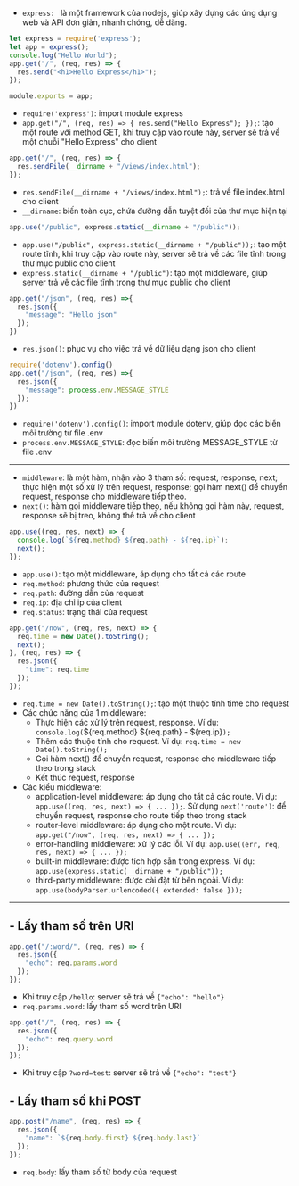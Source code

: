 - `express: ` là một framework của nodejs, giúp xây dựng các ứng dụng web và API đơn giản, nhanh chóng, dễ dàng.
```js
let express = require('express');
let app = express();
console.log("Hello World");
app.get("/", (req, res) => {
  res.send("<h1>Hello Express</h1>");
});

module.exports = app;

```
- `require('express')`: import module express
- `app.get("/", (req, res) => { res.send("Hello Express"); });`: tạo một route với method GET, khi truy cập vào route này, server sẽ trả về một chuỗi "Hello Express" cho client
```js
app.get("/", (req, res) => {
  res.sendFile(__dirname + "/views/index.html");
});
```
- `res.sendFile(__dirname + "/views/index.html");`: trả về file index.html cho client
- `__dirname`: biến toàn cục, chứa đường dẫn tuyệt đối của thư mục hiện tại
```js
app.use("/public", express.static(__dirname + "/public"));
```
- `app.use("/public", express.static(__dirname + "/public"));`: tạo một route tĩnh, khi truy cập vào route này, server sẽ trả về các file tĩnh trong thư mục public cho client
- `express.static(__dirname + "/public")`: tạo một middleware, giúp server trả về các file tĩnh trong thư mục public cho client
```js
app.get("/json", (req, res) =>{
  res.json({
    "message": "Hello json"
  });
})

```
- `res.json()`: phục vụ cho việc trả về dữ liệu dạng json cho client
```js
require('dotenv').config()
app.get("/json", (req, res) =>{
  res.json({
    "message": process.env.MESSAGE_STYLE 
  });
})
```
- `require('dotenv').config()`: import module dotenv, giúp đọc các biến môi trường từ file .env
- `process.env.MESSAGE_STYLE`: đọc biến môi trường MESSAGE_STYLE từ file .env
---
- `middleware`: là một hàm, nhận vào 3 tham số: request, response, next; thực hiện một số xử lý trên request, response; gọi hàm next() để chuyển request, response cho middleware tiếp theo. 
- `next()`: hàm gọi middleware tiếp theo, nếu không gọi hàm này, request, response sẽ bị treo, không thể trả về cho client
~~~js
app.use((req, res, next) => {
  console.log(`${req.method} ${req.path} - ${req.ip}`);
  next();
});
~~~
- `app.use()`: tạo một middleware, áp dụng cho tất cả các route
- `req.method`: phương thức của request
- `req.path`: đường dẫn của request
- `req.ip`: địa chỉ ip của client
- `req.status`: trạng thái của request
```js
app.get("/now", (req, res, next) => {
  req.time = new Date().toString();
  next();
}, (req, res) => {
  res.json({
    "time": req.time
  });
});
```
- `req.time = new Date().toString();`: tạo một thuộc tính time cho request
- Các chức năng của 1 middleware:
  - Thực hiện các xử lý trên request, response. Ví dụ: `console.log(`${req.method} ${req.path} - ${req.ip}`);`
  - Thêm các thuộc tính cho request. Ví dụ: `req.time = new Date().toString();`
  - Gọi hàm next() để chuyển request, response cho middleware tiếp theo trong stack
  - Kết thúc request, response
- Các kiểu middleware:
    - application-level middleware: áp dụng cho tất cả các route. Ví dụ: `app.use((req, res, next) => { ... });`. Sử dụng `next('route')`: để chuyển request, response cho route tiếp theo trong stack
    - router-level middleware: áp dụng cho một route. Ví dụ: `app.get("/now", (req, res, next) => { ... });`
    - error-handling middleware: xử lý các lỗi. Ví dụ: `app.use((err, req, res, next) => { ... });`
    - built-in middleware: được tích hợp sẵn trong express. Ví dụ: `app.use(express.static(__dirname + "/public"));`
    - third-party middleware: được cài đặt từ bên ngoài. Ví dụ: `app.use(bodyParser.urlencoded({ extended: false }));`

---
## - Lấy tham số trên URI
```js
app.get("/:word/", (req, res) => {
  res.json({
    "echo": req.params.word
  });
});
```
- Khi truy cập `/hello`: server sẽ trả về `{"echo": "hello"}`
- `req.params.word`: lấy tham số word trên URI
```js
app.get("/", (req, res) => {
  res.json({
    "echo": req.query.word
  });
});
```
- Khi truy cập `?word=test`: server sẽ trả về `{"echo": "test"}`
## - Lấy tham số khi POST
```js
app.post("/name", (req, res) => {
  res.json({
    "name": `${req.body.first} ${req.body.last}`
  });
});
```
- `req.body`: lấy tham số từ body của request
